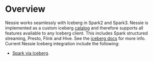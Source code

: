# Overview

Nessie works seamlessly with Iceberg in Spark2 and Spark3. Nessie is implemented as a custom iceberg
[catalog](http://iceberg.apache.org/custom-catalog/) and therefore supports all features available to any Iceberg
client. This includes Spark structured streaming, Presto, Flink and Hive. See the [iceberg docs](https://iceberg.apache.org)
for more info. Current Nessie Iceberg integration include 
the following:

- [Spark via Iceberg](spark.md). 